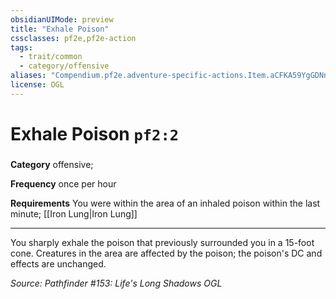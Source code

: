 ```yaml
---
obsidianUIMode: preview
title: "Exhale Poison"
cssclasses: pf2e,pf2e-action
tags:
  - trait/common
  - category/offensive
aliases: "Compendium.pf2e.adventure-specific-actions.Item.aCFKA59YgGDNnSJ8"
license: OGL
---
```

# Exhale Poison `pf2:2`

### 

**Category** offensive; 




**Frequency** once per hour

**Requirements** You were within the area of an inhaled poison within the last minute; [[Iron Lung|Iron Lung]]

* * *

You sharply exhale the poison that previously surrounded you in a 15-foot cone. Creatures in the area are affected by the poison; the poison's DC and effects are unchanged.

*Source: Pathfinder #153: Life's Long Shadows*
*OGL*